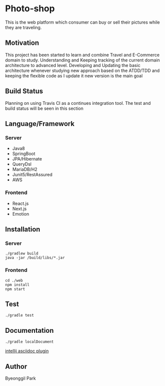 # Photo-shop
This is the web platform which consumer can buy or sell their pictures while they are traveling.

## Motivation
This project has been started to learn and combine Travel and E-Commerce domain to study. Understanding and Keeping tracking of the current domain architecture to advanced level. Developing and Updating the basic architecture whenever studying new approach based on the ATDD/TDD and keeping the flexible code as I update it new version is the main goal     

## Build Status
Planning on using Travis CI as a continues integration tool. The test and build status will be seen in this section

## Language/Framework
### Server
- Java8
- SpringBoot
- JPA/Hibernate
- QueryDsl
- MariaDB/H2
- Junit5/RestAssured
- AWS

### Frontend
- React.js
- Next.js
- Emotion

## Installation
### Server
```$xslt
./gradlew build
java -jar /build/libs/*.jar
```

### Frontend
```$xslt
cd ./web
npm install
npm start
```

## Test
```$xslt
./gradle test
```

## Documentation
```
./gradle localDocument
```
[intellij asciidoc plugin](https://intellij-asciidoc-plugin.ahus1.de/docs/users-guide/features/advanced/spring-rest-docs.html)

## Author
Byeonggil Park